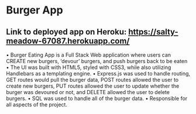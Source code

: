 # Burger App

 ## Link to deployed app on Heroku: https://salty-meadow-67087.herokuapp.com/

•	Burger Eating App is a Full Stack Web application where users can CREATE new burgers, ‘devour’ burgers, and push burgers back to be eaten
•	The UI was built with HTML5, styled with CSS3, while also utilizing Handlebars as a templating engine.
•	Express.js was used to handle routing, GET routes would pull the burger data, POST routes allowed the user to create new burgers, PUT routes allowed the user to update whether the burger was devoured or not, and DELETE allowed the user to delete burgers.
•	SQL was used to handle all of the burger data.
•	Responsible for all aspects of the project.  
